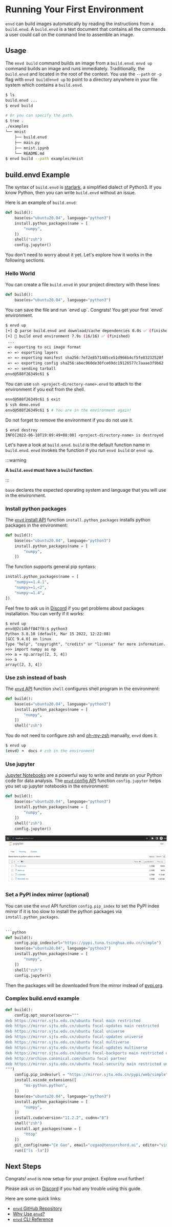 # Running Your First Environment

`envd` can build images automatically by reading the instructions from a `build.envd`. A `build.envd` is a text document that contains all the commands a user could call on the command line to assemble an image.

## Usage

The `envd build` command builds an image from a `build.envd`. `envd up` command builds an image and runs immediately. Traditionally, the `build.envd` and located in the root of the context.  You use the `--path` or `-p` flag with `envd build`/`envd up` to point to a directory anywhere in your file system which contains a `build.envd`.

```bash
$ ls
build.envd ...
$ envd build
```

```bash
# Or you can specify the path.
$ tree .
./examples
└── mnist
    ├── build.envd
    ├── main.py
    ├── mnist.ipynb
    └── README.md
$ envd build --path examples/mnist
```

## build.envd Example

The syntax of `build.envd` is [starlark](https://docs.bazel.build/versions/main/skylark/language.html), a simplified dialect of Python3. If you know Python, then you can write `build.envd` without an issue.

Here is an example of `build.envd`:

<custom-title title="build.envd">

```python
def build():
    base(os="ubuntu20.04", language="python3")
    install.python_packages(name = [
        "numpy",
    ])
    shell("zsh")
    config.jupyter()
```

</custom-title>


You don't need to worry about it yet. Let's explore how it works in the following sections.

### Hello World

You can create a file `build.envd` in your project directory with these lines:

<custom-title title="build.envd">

```python
def build():
    base(os="ubuntu20.04", language="python3")
```

</custom-title>
You can save the file and run `envd up`. Congrats! You get your first `envd` environment.

<custom-title title="envd up shell">

```bash
$ envd up
[+] ⌚ parse build.envd and download/cache dependencies 0.0s ✅ (finished) 
[+] 🐋 build envd environment 7.9s (16/16) ✅ (finished)
 ...
 => exporting to oci image format                                      0.4s
 => => exporting layers                                                0.0s
 => => exporting manifest sha256:7ef2e8571485ce51d966b4cf5fe83232520f  0.0s
 => => exporting config sha256:abec960de30fce69dc19126577c7aaae3f9b62  0.0s
 => => sending tarball                                                 0.4s
envd@588f26349c61 $ 
```

</custom-title>

You can use `ssh <project-directory-name>.envd` to attach to the environment if you exit from the shell.

<custom-title title="connect the environment via ssh">

```bash 
envd@588f26349c61 $ exit
$ ssh demo.envd
envd@588f26349c61 $ # You are in the environment again!
```

</custom-title>

Do not forget to remove the environment if you do not use it.

<custom-title title="destroy the environment">

```text 
$ envd destroy
INFO[2022-06-10T19:09:49+08:00] <project-directory-name> is destroyed
```

</custom-title>

Let's have a look at `build.envd`. `build` is the default function name in `build.envd`. `envd` invokes the function if you run `envd build` or `envd up`.

:::warning

**A `build.envd` must have a `build` function**.

:::

`base` declares the expected operating system and language that you will use in the environment.

### Install python packages

The [`envd` install API](../api/starlark/install) function `install.python_packages` installs python packages in the environment:

<custom-title title="build.envd">

```python 
def build():
    base(os="ubuntu20.04", language="python3")
    install.python_packages(name = [
        "numpy",
    ])
```

</custom-title>

The function supports general pip syntaxs:

```python
install.python_packages(name = [
    "numpy==1.4.1",
    "numpy>=1,<2",
    "numpy~=1.4",
])
```

Feel free to ask us in [Discord](https://discord.gg/KqswhpVgdU) if you get problems about packages installation. You can verify if it works:

```
$ envd up
envd@2c14bff847f8:$ python3
Python 3.8.10 (default, Mar 15 2022, 12:22:08) 
[GCC 9.4.0] on linux
Type "help", "copyright", "credits" or "license" for more information.
>>> import numpy as np
>>> a = np.array([2, 3, 4])
>>> a
array([2, 3, 4])
```

### Use zsh instead of bash

The [`envd` API](../api/starlark/global_functions) function `shell` configures shell program in the environment:

<custom-title title="build.envd">

```python 
def build():
    base(os="ubuntu20.04", language="python3")
    install.python_packages(name = [
        "numpy",
    ])
    shell("zsh")
```
</custom-title>

You do not need to configure zsh and [oh-my-zsh](https://ohmyz.sh/) manually, `envd` does it.

```bash
$ envd up
(envd) ➜  docs # zsh in the environment
```

### Use jupyter

[Jupyter Notebooks](https://jupyter.org/) are a powerful way to write and iterate on your Python code for data analysis. The [`envd` config API](../api/starlark/config) function `config.jupyter` helps you set up jupyter notebooks in the environment:

<custom-title title="build.envd">

```python 
def build():
    base(os="ubuntu20.04", language="python3")
    install.python_packages(name = [
        "numpy",
    ])
    shell("zsh")
    config.jupyter()
```

</custom-title>

![jupyter](./assets/jupyter.png)

### Set a PyPI index mirror (optional)

You can use the `envd` API function `config.pip_index` to set the PyPI index mirror if it is too slow to install the python packages via `install.python_packages`.

<custom-title title="build.envd">

```python

```python 
def build():
    config.pip_index(url="https://pypi.tuna.tsinghua.edu.cn/simple")
    base(os="ubuntu20.04", language="python3")
    install.python_packages(name = [
        "numpy",
    ])
    shell("zsh")
    config.jupyter()
```

</custom-title>

Then the packages will be downloaded from the mirror instead of [pypi.org](https://pypi.org/).

### Complex build.envd example

```python
def build():
    config.apt_source(source="""
deb https://mirror.sjtu.edu.cn/ubuntu focal main restricted
deb https://mirror.sjtu.edu.cn/ubuntu focal-updates main restricted
deb https://mirror.sjtu.edu.cn/ubuntu focal universe
deb https://mirror.sjtu.edu.cn/ubuntu focal-updates universe
deb https://mirror.sjtu.edu.cn/ubuntu focal multiverse
deb https://mirror.sjtu.edu.cn/ubuntu focal-updates multiverse
deb https://mirror.sjtu.edu.cn/ubuntu focal-backports main restricted universe multiverse
deb http://archive.canonical.com/ubuntu focal partner
deb https://mirror.sjtu.edu.cn/ubuntu focal-security main restricted universe multiverse
""")
    config.pip_index(url = "https://mirror.sjtu.edu.cn/pypi/web/simple")
    install.vscode_extensions([
        "ms-python.python",
    ])
    base(os="ubuntu20.04", language="python3")
    install.python_packages(name = [
        "numpy",
    ])
    install.cuda(version="11.2.2", cudnn="8")
    shell("zsh")
    install.apt_packages(name = [
        "htop"
    ])
    git_config(name="Ce Gao", email="cegao@tensorchord.ai", editor="vim")
    run(["ls -la"])
```

## Next Steps

Congrats! `envd` is now setup for your project. Explore `envd` further!

Please ask us on [Discord](https://discord.gg/KqswhpVgdU) if you had any trouble using this guide.

Here are some quick links:

- [`envd` GitHub Repository](https://github.com/tensorchord/envd)
- [Why Use `envd`?](/faq/why)
- [`envd` CLI Reference](/api/cli/cli)
